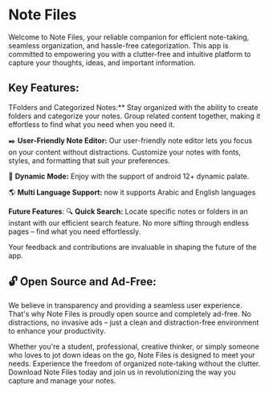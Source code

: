 # Note Files

Welcome to Note Files, your reliable companion for efficient note-taking,
seamless organization, and hassle-free categorization.
This app is committed to empowering you with a clutter-free
and intuitive platform to capture your thoughts, ideas, and important information.

## Key Features:

TFolders and Categorized Notes:** Stay organized with the ability to create folders and categorize your notes. Group related content together, making it effortless to find what you need when you need it.

✒️ **User-Friendly Note Editor:** Our user-friendly note editor lets you focus on your content without distractions. Customize your notes with fonts, styles, and formatting that suit your preferences.

🎨 **Dynamic Mode:** Enjoy with the support of android 12+ dynamic palate.

🌎 **Multi Language Support:** now it supports Arabic and English languages


**Future Features**:
🔍 **Quick Search:** Locate specific notes or folders in an instant with our efficient search feature. No more sifting through endless pages – find what you need effortlessly.


Your feedback and contributions are invaluable in shaping the future of the app.

## 🔓 Open Source and Ad-Free:

We believe in transparency and providing a seamless user experience. That's why Note Files is proudly open source and completely ad-free. No distractions, no invasive ads – just a clean and distraction-free environment to enhance your productivity.


Whether you're a student, professional, creative thinker, or simply someone who loves to jot down ideas on the go, Note Files is designed to meet your needs. Experience the freedom of organized note-taking without the clutter. Download Note Files today and join us in revolutionizing the way you capture and manage your notes.
